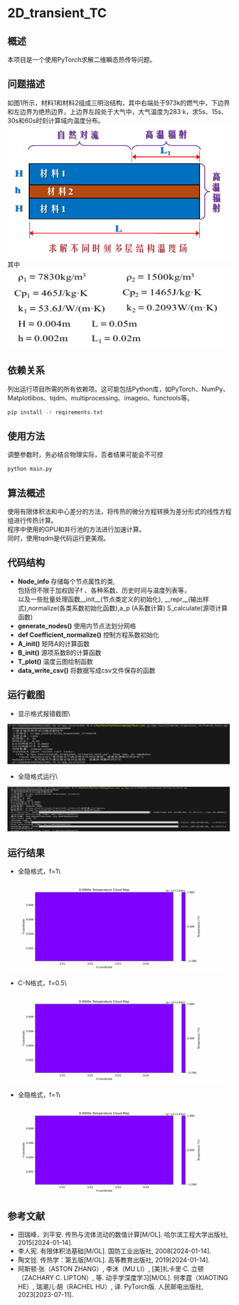 # 2D_transient_TC

## 概述

本项目是一个使用PyTorch求解二维瞬态热传导问题。

## 问题描述

如图1所示，材料1和材料2组成三明治结构，其中右端处于973k的燃气中，下边界和左边界为绝热边界，上边界左段处于大气中，大气温度为283 k，求5s、15s、30s和60s时刻计算域内温度分布。
<img src="./torch/title_1.png" width = "500" height = "300" />  
其中
<img src="./torch/title_2.jpg" width="500" height="180" />


## 依赖关系

列出运行项目所需的所有依赖项。这可能包括Python库，如PyTorch、NumPy、Matplotlibos、tqdm、multiprocessing、imageio、functools等。

```bash
pip install -r reqirements.txt
```

## 使用方法

调整参数时，务必结合物理实际，否者结果可能会不可控

```bash
python main.py
```

## 算法概述
使用有限体积法和中心差分的方法，将传热的微分方程转换为差分形式的线性方程组进行传热计算。\
程序中使用的GPU和并行池的方法进行加速计算。\
同时，使用tqdm是代码运行更美观。

## 代码结构
- **Node\_info** 存储每个节点属性的类,\
包括但不限于加权因子f 、各种系数、历史时间与温度列表等，\
以及一些批量处理函数__init__(节点类定义的初始化), \_\_repr\_\_(输出样式),normalize(各类系数初始化函数),a_p (A系数计算) S_calculate(源项计算函数) 
- **generate_nodes()**  使用内节点法划分网格
- **def Coefficient_normalize()** 控制方程系数初始化
- **A_init()** 矩阵A的计算函数 
- **B_init()** 源项系数B的计算函数 
- **T_plot()** 温度云图绘制函数 
- **data_write_csv()** 将数据写成csv文件保存的函数


## 运行截图

- 显示格式报错截图\
<img src="./run/显式报错.png" width = "500" height = "90" />  

- 全隐格式运行\
<img src="./run/全隐格式.png" width = "500" height = "100" />  


## 运行结果

- 全隐格式，f=1\
<img src="./torch/全隐格式animation_f=1.gif" width = "500" height = "200" />  

- C-N格式，f=0.5\
<img src="./torch/C-N格式animation_f=0.5.gif" width = "500" height = "200" />  

- 全隐格式，f=1\
<img src="./torch/显示格式animation_f=0.gif" width = "500" height = "200" />  

## 参考文献

- 田瑞峰，刘平安. 传热与流体流动的数值计算[M/OL]. 哈尔滨工程大学出版社, 2015[2024-01-14].
- 李人宪. 有限体积法基础[M/OL]. 国防工业出版社, 2008[2024-01-14]. 
- 陶文铨. 传热学：第五版[M/OL]. 高等教育出版社, 2019[2024-01-14]. 
- 阿斯顿·张（ASTON ZHANG）, 李沐（MU LI）, [美]扎卡里·C. 立顿（ZACHARY C. LIPTON）, 等. 动手学深度学习[M/OL]. 何孝霆（XIAOTING HE）, 瑞潮儿·胡（RACHEL HU）, 译. PyTorch版. 人民邮电出版社, 2023[2023-07-11]. 
